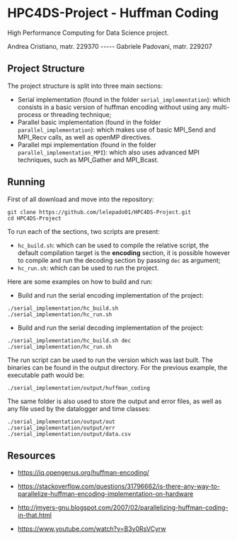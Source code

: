 # HPC4DS-Project - Huffman Coding

High Performance Computing for Data Science project.

Andrea Cristiano, matr. 229370  ----- Gabriele Padovani, matr. 229207

## Project Structure

The project structure is split into three main sections: 
- Serial implementation (found in the folder `serial_implementation`): which consists in a basic version of huffman encoding without using any multi-process or threading technique; 
- Parallel basic implementation (found in the folder `parallel_implementation`): which makes use of basic MPI_Send and MPI_Recv calls, as well as openMP directives.
- Parallel mpi implementation (found in the folder `parallel_implementation_MPI`): which also uses advanced MPI techniques, such as MPI_Gather and MPI_Bcast.

## Running

First of all download and move into the repository: 
```
git clone https://github.com/lelepado01/HPC4DS-Project.git 
cd HPC4DS-Project
```

To run each of the sections, two scripts are present:
 - `hc_build.sh`: which can be used to compile the relative script, the default compilation target is the **encoding** section, it is possible however to compile and run the decoding section by passing `dec` as argument; 
 - `hc_run.sh`: which can be used to run the project.
 
Here are some examples on how to build and run: 
 - Build and run the serial encoding implementation of the project: 
 ```
 ./serial_implementation/hc_build.sh
 ./serial_implementation/hc_run.sh
 ```
 - Build and run the serial decoding implementation of the project:  
 ```
 ./serial_implementation/hc_build.sh dec
 ./serial_implementation/hc_run.sh
 ```

The run script can be used to run the version which was last built. The binaries can be found in the output directory. For the previous example, the executable path would be: 
```
./serial_implementation/output/huffman_coding
```

The same folder is also used to store the output and error files, as well as any file used by the datalogger and time classes: 
```
./serial_implementation/output/out
./serial_implementation/output/err
./serial_implementation/output/data.csv
```

## Resources

- https://iq.opengenus.org/huffman-encoding/
- https://stackoverflow.com/questions/31796662/is-there-any-way-to-parallelize-huffman-encoding-implementation-on-hardware
- http://jmyers-gnu.blogspot.com/2007/02/parallelizing-huffman-coding-in-that.html

- https://www.youtube.com/watch?v=B3y0RsVCyrw
